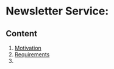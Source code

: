 # Newsletter Service:

## Content

1. [Motivation](#Motivation) 
2. [Requirements](#Requirements)
3. <!---
4. [Pages](#Pages)
    - [Home](#Visit)

## Motivation

The motivation behind this repository is the application of backend developement principles as taught in the book [`Zero to Production`](https://www.zero2prod.com/) by Luca Palmieri.

This book makes use of the robust Type system provided by the Rust programming language and its ecosystem.

You can run it by cloning the repository. Installing rust and cargo. Running `cd newsletter-service`, `cargo install`, `cargo run`.

You can also run the unit tests with `cargo test`.

## Requirements

Rust, Cargo, Actix-web, Postgres, and others.
<!---
## Pages
### *Home*
<!---
#### timer and user details
Click start cycle to begin your work cycle and at the end of it receive your challenge and XP on completion.
##### /
###### App
<!---
<img src="./presentation/screenshot.png" alt="screenshot of UI"/>
<!---
###### Level-up
<!---
<img src="./presentation/screenshot_levelup.png" alt="screenshot of levelup"/>
--->
